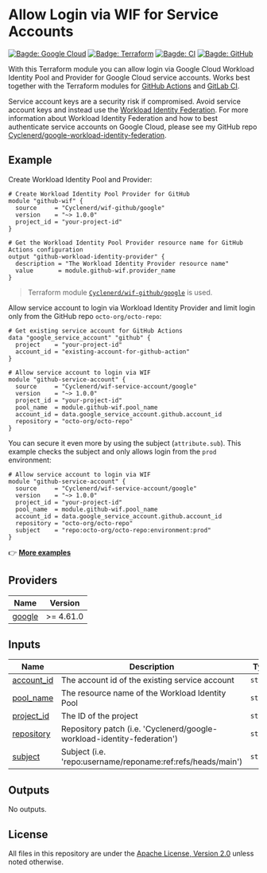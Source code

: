 # Allow Login via WIF for Service Accounts

[![Bagde: Google Cloud](https://img.shields.io/badge/Google%20Cloud-%234285F4.svg?logo=google-cloud&logoColor=white)](https://github.com/Cyclenerd/terraform-google-wif-service-account#readme)
[![Badge: Terraform](https://img.shields.io/badge/Terraform-%235835CC.svg?logo=terraform&logoColor=white)](https://github.com/Cyclenerd/terraform-google-wif-service-account#readme)
[![Bagde: CI](https://github.com/Cyclenerd/terraform-google-wif-service-account/actions/workflows/ci.yml/badge.svg)](https://github.com/Cyclenerd/terraform-google-wif-service-account/actions/workflows/ci.yml)
[![Bagde: GitHub](https://img.shields.io/github/license/cyclenerd/terraform-google-wif-service-account)](https://github.com/Cyclenerd/terraform-google-wif-service-account/blob/master/LICENSE)

With this Terraform module you can allow login via Google Cloud Workload Identity Pool and Provider for Google Cloud service accounts.
Works best together with the Terraform modules for [GitHub Actions](https://github.com/Cyclenerd/terraform-google-wif-github) and [GitLab CI](https://github.com/Cyclenerd/terraform-google-wif-gitlab).

Service account keys are a security risk if compromised.
Avoid service account keys and instead use the [Workload Identity Federation](https://github.com/Cyclenerd/google-workload-identity-federation#readme).
For more information about Workload Identity Federation and how to best authenticate service accounts on Google Cloud, please see my GitHub repo [Cyclenerd/google-workload-identity-federation](https://github.com/Cyclenerd/google-workload-identity-federation#readme).

## Example

Create Workload Identity Pool and Provider:

```hcl
# Create Workload Identity Pool Provider for GitHub
module "github-wif" {
  source     = "Cyclenerd/wif-github/google"
  version    = "~> 1.0.0"
  project_id = "your-project-id"
}

# Get the Workload Identity Pool Provider resource name for GitHub Actions configuration
output "github-workload-identity-provider" {
  description = "The Workload Identity Provider resource name"
  value       = module.github-wif.provider_name
}
```

> Terraform module [`Cyclenerd/wif-github/google`](https://github.com/Cyclenerd/terraform-google-wif-github) is used.

Allow service account to login via Workload Identity Provider and limit login only from the GitHub repo `octo-org/octo-repo`:

```hcl
# Get existing service account for GitHub Actions
data "google_service_account" "github" {
  project    = "your-project-id"
  account_id = "existing-account-for-github-action"
}

# Allow service account to login via WIF
module "github-service-account" {
  source     = "Cyclenerd/wif-service-account/google"
  version    = "~> 1.0.0"
  project_id = "your-project-id"
  pool_name  = module.github-wif.pool_name
  account_id = data.google_service_account.github.account_id
  repository = "octo-org/octo-repo"
}
```

You can secure it even more by using the subject (`attribute.sub`).
This example checks the subject and only allows login from the `prod` environment:
```hcl
# Allow service account to login via WIF
module "github-service-account" {
  source     = "Cyclenerd/wif-service-account/google"
  version    = "~> 1.0.0"
  project_id = "your-project-id"
  pool_name  = module.github-wif.pool_name
  account_id = data.google_service_account.github.account_id
  repository = "octo-org/octo-repo"
  subject    = "repo:octo-org/octo-repo:environment:prod"
}
```

👉 [**More examples**](https://github.com/Cyclenerd/terraform-google-wif-service-account/tree/master/examples)

<!-- BEGIN_TF_DOCS -->
## Providers

| Name | Version |
|------|---------|
| <a name="provider_google"></a> [google](#provider\_google) | >= 4.61.0 |

## Inputs

| Name | Description | Type | Default | Required |
|------|-------------|------|---------|:--------:|
| <a name="input_account_id"></a> [account\_id](#input\_account\_id) | The account id of the existing service account | `string` | n/a | yes |
| <a name="input_pool_name"></a> [pool\_name](#input\_pool\_name) | The resource name of the Workload Identity Pool | `string` | n/a | yes |
| <a name="input_project_id"></a> [project\_id](#input\_project\_id) | The ID of the project | `string` | n/a | yes |
| <a name="input_repository"></a> [repository](#input\_repository) | Repository patch (i.e. 'Cyclenerd/google-workload-identity-federation') | `string` | n/a | yes |
| <a name="input_subject"></a> [subject](#input\_subject) | Subject (i.e. 'repo:username/reponame:ref:refs/heads/main') | `string` | `null` | no |

## Outputs

No outputs.
<!-- END_TF_DOCS -->

## License

All files in this repository are under the [Apache License, Version 2.0](LICENSE) unless noted otherwise.
